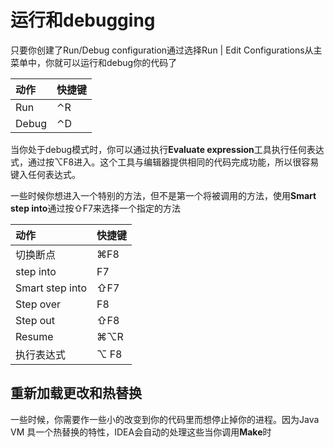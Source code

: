 # 运行和debugging

只要你创建了Run/Debug configuration通过选择Run \| Edit Configurations从主菜单中，你就可以运行和debug你的代码了

| 动作 | 快捷键 |
| :--- | :--- |
| Run | ⌃R |
| Debug | ⌃D |

当你处于debug模式时，你可以通过执行**Evaluate expression**工具执行任何表达式，通过按⌥F8进入。这个工具与编辑器提供相同的代码完成功能，所以很容易键入任何表达式。

一些时候你想进入一个特别的方法，但不是第一个将被调用的方法，使用**Smart step into**通过按⇧F7来选择一个指定的方法

| 动作 | 快捷键 |
| :--- | :--- |
| 切换断点 | ⌘F8 |
| step into | F7 |
| Smart step into | ⇧F7 |
| Step over | F8 |
| Step out | ⇧F8 |
| Resume | ⌘⌥R |
| 执行表达式 | ⌥ F8 |



## 重新加载更改和热替换

一些时候，你需要作一些小的改变到你的代码里而想停止掉你的进程。因为Java VM 具一个热替换的特性，IDEA会自动的处理这些当你调用**Make**时



